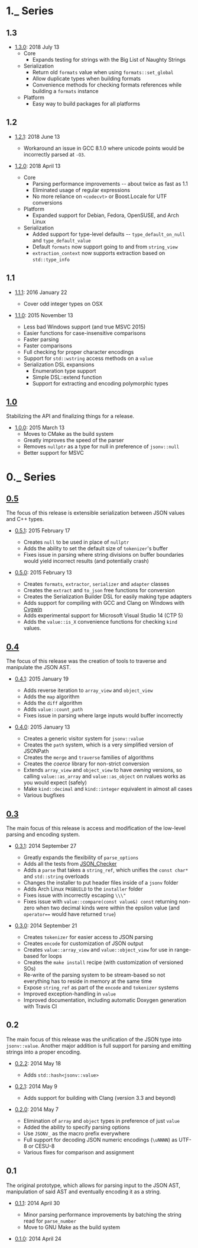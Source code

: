 1._ Series
==========

1.3
---

 - [1.3.0](https://github.com/tgockel/json-voorhees/releases/tag/v1.3.0): 2018 July 13
   - Core
     - Expands testing for strings with the Big List of Naughty Strings
   - Serialization
     - Return old `formats` value when using `formats::set_global`
     - Allow duplicate types when building formats
     - Convenience methods for checking formats references while building a `formats` instance
   - Platform
     - Easy way to build packages for all platforms

1.2
---

 - [1.2.1](https://github.com/tgockel/json-voorhees/releases/tag/v1.2.1): 2018 June 13
   - Workaround an issue in GCC 8.1.0 where unicode points would be incorrectly parsed at `-O3`.

 - [1.2.0](https://github.com/tgockel/json-voorhees/releases/tag/v1.2.0): 2018 April 13
   - Core
     - Parsing performance improvements -- about twice as fast as 1.1
     - Eliminated usage of regular expressions
     - No more reliance on `<codecvt>` or Boost.Locale for UTF conversions
   - Platform
     - Expanded support for Debian, Fedora, OpenSUSE, and Arch Linux
   - Serialization
     - Added support for type-level defaults -- `type_default_on_null` and `type_default_value`
     - Default `formats` now support going to and from `string_view`
     - `extraction_context` now supports extraction based on `std::type_info`

1.1
---

 - [1.1.1](https://github.com/tgockel/json-voorhees/releases/tag/v1.1.1): 2016 January 22
   - Cover odd integer types on OSX

 - [1.1.0](https://github.com/tgockel/json-voorhees/releases/tag/v1.1.0): 2015 November 13
   - Less bad Windows support (and true MSVC 2015)
   - Easier functions for case-insensitive comparisons
   - Faster parsing
   - Faster comparisons
   - Full checking for proper character encodings
   - Support for `std::wstring` access methods on a `value`
   - Serialization DSL expansions
     - Enumeration type support
     - Simple DSL::extend function
     - Support for extracting and encoding polymorphic types

[1.0](https://github.com/tgockel/json-voorhees/issues?q=milestone%3Av1.0)
-------------------------------------------------------------------------

Stabilizing the API and finalizing things for a release.

 - [1.0.0](https://github.com/tgockel/json-voorhees/releases/tag/v1.0.0): 2015 March 13
   - Moves to CMake as the build system
   - Greatly improves the speed of the parser
   - Removes `nullptr` as a type for null in preference of `jsonv::null`
   - Better support for MSVC


0._ Series
==========

[0.5](https://github.com/tgockel/json-voorhees/issues?q=milestone%3Av0.5)
-------------------------------------------------------------------------

The focus of this release is extensible serialization between JSON values and C++ types.

 - [0.5.1](https://github.com/tgockel/json-voorhees/releases/tag/v0.5.1): 2015 February 17
   - Creates `null` to be used in place of `nullptr`
   - Adds the ability to set the default size of `tokenizer`'s buffer
   - Fixes issue in parsing where string divisions on buffer boundaries would yield incorrect results (and potentially
     crash)

 - [0.5.0](https://github.com/tgockel/json-voorhees/releases/tag/v0.5.0): 2015 February 13
   - Creates `formats`, `extractor`, `serializer` and `adapter` classes
   - Creates the `extract` and `to_json` free functions for conversion
   - Creates the Serialization Builder DSL for easily making type adapters
   - Adds support for compiling with GCC and Clang on Windows with [Cygwin](https://www.cygwin.com/)
   - Adds experimental support for Microsoft Visual Studio 14 (CTP 5)
   - Adds the `value::is_X` convenience functions for checking `kind` values.

[0.4](https://github.com/tgockel/json-voorhees/issues?q=milestone%3Av0.4)
-------------------------------------------------------------------------

The focus of this release was the creation of tools to traverse and manipulate the JSON AST.

 - [0.4.1](https://github.com/tgockel/json-voorhees/releases/tag/v0.4.1): 2015 January 19
   - Adds reverse iteration to `array_view` and `object_view`
   - Adds the `map` algorithm
   - Adds the `diff` algorithm
   - Adds `value::count_path`
   - Fixes issue in parsing where large inputs would buffer incorrectly

 - [0.4.0](https://github.com/tgockel/json-voorhees/releases/tag/v0.4.0): 2015 January 13
   - Creates a generic visitor system for `jsonv::value`
   - Creates the `path` system, which is a very simplified version of JSONPath
   - Creates the `merge` and `traverse` families of algorithms
   - Creates the *coerce* library for non-strict conversion
   - Extends `array_view` and `object_view` to have *owning* versions, so calling `value::as_array` and
     `value::as_object` on rvalues works as you would expect (safely)
   - Make `kind::decimal` and `kind::integer` equivalent in almost all cases
   - Various bugfixes

[0.3](https://github.com/tgockel/json-voorhees/issues?q=milestone%3Av0.3)
-------------------------------------------------------------------------

The main focus of this release is access and modification of the low-level parsing and encoding system.
 
 - [0.3.1](https://github.com/tgockel/json-voorhees/releases/tag/v0.3.1): 2014 September 27
   - Greatly expands the flexibility of `parse_options`
   - Adds all the tests from [JSON_Checker](http://json.org/JSON_checker/)
   - Adds a `parse` that takes a `string_ref`, which unifies the `const char*` and `std::string` overloads
   - Changes the installer to put header files inside of a `jsonv` folder
   - Adds Arch Linux `PKGBUILD` to the `installer` folder
   - Fixes issue with incorrectly escaping `\\\"`
   - Fixes issue with `value::compare(const value&) const` returning non-zero when two decimal kinds were within the
     epsilon value (and `operator==` would have returned `true`)

 - [0.3.0](https://github.com/tgockel/json-voorhees/releases/tag/v0.3.0): 2014 September 21
    - Creates `tokenizer` for easier access to JSON parsing
    - Creates `encode` for customization of JSON output
    - Creates `value::array_view` and `value::object_view` for use in range-based for loops
    - Creates the `make install` recipe (with customization of versioned SOs)
    - Re-write of the parsing system to be stream-based so not everything has to reside in memory at the same time
    - Expose `string_ref` as part of the `encode` and `tokenizer` systems
    - Improved exception-handling in `value`
    - Improved documentation, including automatic Doxygen generation with Travis CI

0.2
---

The main focus of this release was the unification of the JSON type into `jsonv::value`.
Another major addition is full support for parsing and emitting strings into a proper encoding.

 - [0.2.2](https://github.com/tgockel/json-voorhees/releases/tag/v0.2.2): 2014 May 18
    - Adds `std::hash<jsonv::value>`

 - [0.2.1](https://github.com/tgockel/json-voorhees/releases/tag/v0.2.1): 2014 May 9
    - Adds support for building with Clang (version 3.3 and beyond)

 - [0.2.0](https://github.com/tgockel/json-voorhees/releases/tag/v0.2.0): 2014 May 7
    - Elimination of `array` and `object` types in preference of just `value`
    - Added the ability to specify parsing options
    - Use `JSONV_` as the macro prefix everywhere
    - Full support for decoding JSON numeric encodings (`\uNNNN`) as UTF-8 or CESU-8
    - Various fixes for comparison and assignment

0.1
---

The original prototype, which allows for parsing input to the JSON AST, manipulation of said AST and eventually encoding
 it as a string.

 - [0.1.1](https://github.com/tgockel/json-voorhees/releases/tag/v0.1.1): 2014 April 30
    - Minor parsing performance improvements by batching the string read for `parse_number`
    - Move to GNU Make as the build system

 - [0.1.0](https://github.com/tgockel/json-voorhees/releases/tag/v0.1.0): 2014 April 24
